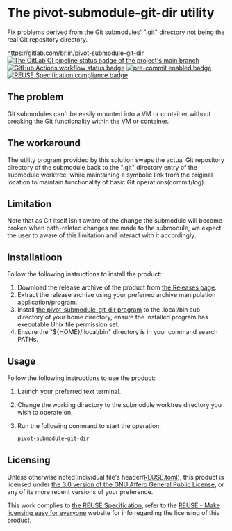 # The pivot-submodule-git-dir utility

Fix problems derived from the Git submodules' ".git" directory not being the real Git repository directory.

<https://gitlab.com/brlin/pivot-submodule-git-dir>  
[![The GitLab CI pipeline status badge of the project's `main` branch](https://gitlab.com/brlin/pivot-submodule-git-dir/badges/main/pipeline.svg?ignore_skipped=true "Click here to check out the comprehensive status of the GitLab CI pipelines")](https://gitlab.com/brlin/pivot-submodule-git-dir/-/pipelines) [![GitHub Actions workflow status badge](https://github.com/brlin-tw/pivot-submodule-git-dir/actions/workflows/check-potential-problems.yml/badge.svg "GitHub Actions workflow status")](https://github.com/brlin-tw/pivot-submodule-git-dir/actions/workflows/check-potential-problems.yml) [![pre-commit enabled badge](https://img.shields.io/badge/pre--commit-enabled-brightgreen?logo=pre-commit&logoColor=white "This project uses pre-commit to check potential problems")](https://pre-commit.com/) [![REUSE Specification compliance badge](https://api.reuse.software/badge/gitlab.com/brlin/pivot-submodule-git-dir "This project complies to the REUSE specification to decrease software licensing costs")](https://api.reuse.software/info/gitlab.com/brlin/pivot-submodule-git-dir)

## The problem

Git submodules can't be easily mounted into a VM or container without breaking the Git functionality within the VM or container.

## The workaround

The utility program provided by this solution swaps the actual Git repository directory of the submodule back to the ".git" directory entry of the submodule worktree, while maintaining a symbolic link from the original location to maintain functionality of basic Git operations(commit/log).

## Limitation

Note that as Git itself isn't aware of the change the submodule will become broken when path-related changes are made to the submodule, we expect the user to aware of this limitation and interact with it accordingly.

## Installatioon

Follow the following instructions to install the product:

1. Download the release archive of the product from [the Releases page](https://gitlab.com/brlin/pivot-submodule-git-dir/-/releases).
1. Extract the release archive using your preferred archive manipulation application/program.
1. Install [the pivot-submodule-git-dir program](pivot-submodule-git-dir) to the .local/bin sub-directory of your home directory, ensure the installed program has executable Unix file permission set.
1. Ensure the "${HOME}/.local/bin" directory is in your command search PATHs.

## Usage

Follow the following instructions to use the product:

1. Launch your preferred text terminal.
1. Change the working directory to the submodule worktree directory you wish to operate on.
1. Run the following command to start the operation:

    ```bash
    pivot-submodule-git-dir
    ```

## Licensing

Unless otherwise noted(individual file's header/[REUSE.toml](REUSE.toml)), this product is licensed under [the 3.0 version of the GNU Affero General Public License](https://www.gnu.org/licenses/agpl-3.0.en.html), or any of its more recent versions of your preference.

This work complies to [the REUSE Specification](https://reuse.software/spec/), refer to the [REUSE - Make licensing easy for everyone](https://reuse.software/) website for info regarding the licensing of this product.
